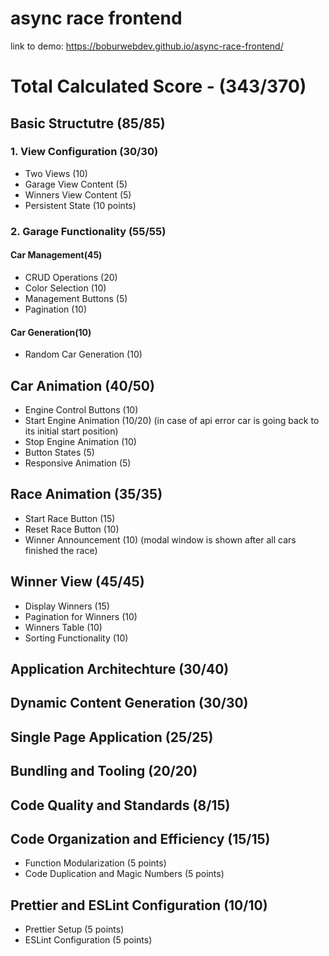 # async race frontend

link to demo: https://boburwebdev.github.io/async-race-frontend/

# Total Calculated Score - (343/370)

## Basic Structutre (85/85)
### 1. View Configuration (30/30)

- Two Views (10)
- Garage View Content (5)
- Winners View Content (5)
- Persistent State (10 points)

### 2. Garage Functionality (55/55)

#### Car Management(45)
- CRUD Operations (20)
- Color Selection (10)
- Management Buttons (5)
- Pagination (10)

#### Car Generation(10)
- Random Car Generation (10)

## Car Animation (40/50)
- Engine Control Buttons (10)
- Start Engine Animation (10/20) (in case of api error car is going back to its initial start position)
- Stop Engine Animation (10)
- Button States (5)
- Responsive Animation (5)

## Race Animation (35/35)
- Start Race Button (15)
- Reset Race Button (10)
- Winner Announcement (10) (modal window is shown after all cars finished the race)

## Winner View (45/45)
- Display Winners (15)
- Pagination for Winners (10)
- Winners Table (10)
- Sorting Functionality (10)

## Application Architechture (30/40)

## Dynamic Content Generation (30/30)

## Single Page Application (25/25)

## Bundling and Tooling (20/20)

## Code Quality and Standards (8/15)

## Code Organization and Efficiency (15/15)
- Function Modularization (5 points)
- Code Duplication and Magic Numbers (5 points)

## Prettier and ESLint Configuration (10/10)
- Prettier Setup (5 points)
- ESLint Configuration (5 points)
